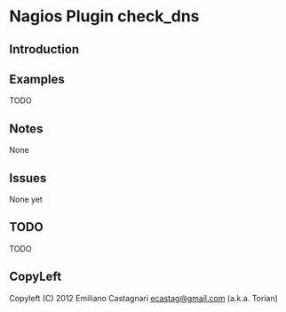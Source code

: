 Nagios Plugin check_dns
=======================

Introduction
------------



Examples
--------

  TODO

Notes
-----

  None

Issues
------

  None yet

TODO
----

  TODO

CopyLeft
---------

Copyleft (C) 2012 Emiliano Castagnari <ecastag@gmail.com> (a.k.a. Torian)
